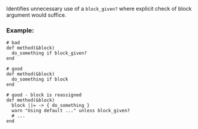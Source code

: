 Identifies unnecessary use of a `block_given?` where explicit check
of block argument would suffice.

### Example:
    # bad
    def method(&block)
      do_something if block_given?
    end

    # good
    def method(&block)
      do_something if block
    end

    # good - block is reassigned
    def method(&block)
      block ||= -> { do_something }
      warn "Using default ..." unless block_given?
      # ...
    end
